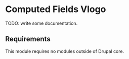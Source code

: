 # Computed Fields Vlogo

TODO: write some documentation.

## Requirements

This module requires no modules outside of Drupal core.
